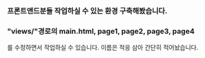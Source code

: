 ### 프론트앤드분들 작업하실 수 있는 환경 구축해봤습니다.

### "views/"경로의 main.html, page1, page2, page3, page4
를 수정하면서 작업하실 수 있습니다.
이름은 적응 삼아 간단히 적어놨습니다.


